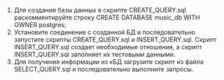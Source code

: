 1. Для создания базы данных в скрипте CREATE_QUERY.sql раскомментируйте строку CREATE DATABASE music_db WITH OWNER postgres;
2. Установите соединение с созданной БД и последовательно запустите скрипты CREATE_QUERY.sql и INSERT_QUERY.sql.
   Скрипт INSERT_QUERY.sql создает необходимые отношения, а скрипт INSERT_QUERY.sql заполняет их тестовыми данными.
3. Для получения информации из кБД загрузите скрипт из файла SELECT_QUERY.sql и последовательно выполните запросы. 
